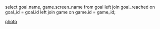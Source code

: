 select goal.name, game.screen_name
from goal
left join goal_reached on goal_id = goal.id
left join game on game.id = game_id;

[photo](ex4_q5_photo.png)